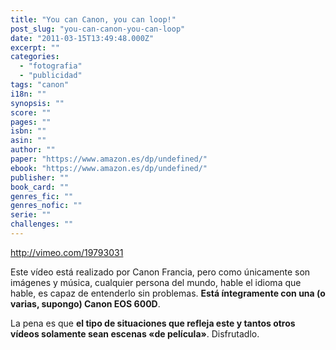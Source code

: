 ```yaml
---
title: "You can Canon, you can loop!"
post_slug: "you-can-canon-you-can-loop"
date: "2011-03-15T13:49:48.000Z"
excerpt: ""
categories: 
  - "fotografia"
  - "publicidad"
tags: "canon"
i18n: ""
synopsis: ""
score: ""
pages: ""
isbn: ""
asin: ""
author: ""
paper: "https://www.amazon.es/dp/undefined/"
ebook: "https://www.amazon.es/dp/undefined/"
publisher: ""
book_card: ""
genres_fic: ""
genres_nofic: ""
serie: ""
challenges: ""
---
```


http://vimeo.com/19793031

Este vídeo está realizado por Canon Francia, pero como únicamente son imágenes y música, cualquier persona del mundo, hable el idioma que hable, es capaz de entenderlo sin problemas. **Está íntegramente con una (o varias, supongo) Canon EOS 600D**.

La pena es que **el tipo de situaciones que refleja este y tantos otros vídeos solamente sean escenas «de película»**. Disfrutadlo.
